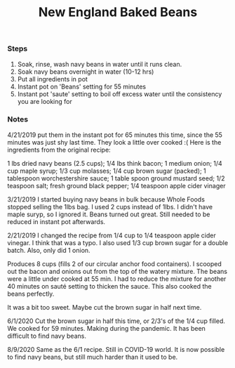 ﻿---
title: New England Baked Beans
ingredients: 1 lbs dried navy beans (2.5 cups); 1/4 lbs think bacon; 1 medium onion; 1/4 cup maple syrup; 1/3 cup molasses; 1/8 cup brown sugar (packed); 1 tablespoon worchestershire sauce; 1 table spoon ground mustard seed; 1/2 teaspoon salt; fresh ground black pepper; 1/4 teaspoon apple cider vinager 
prep: 20 min
cook: 1 hour
---

### Steps

1. Soak, rinse, wash navy beans in water until it runs clean. 
2. Soak navy beans overnight in water (10-12 hrs)
3. Put all ingredients in pot
4. Instant pot on 'Beans' setting for 55 minutes
5. Instant pot 'saute' setting to boil off excess water until the consistency you are looking for

### Notes

4/21/2019
put them in the instant pot for 65 minutes this time, since the 55 minutes was just shy last time. They look a little over cooked :( Here is the ingredients from the original recipe: 

1 lbs dried navy beans (2.5 cups); 1/4 lbs think bacon; 1 medium onion; 1/4 cup maple syrup; 1/3 cup molasses; 1/4 cup brown sugar (packed); 1 tablespoon worchestershire sauce; 1 table spoon ground mustard seed; 1/2 teaspoon salt; fresh ground black pepper; 1/4 teaspoon apple cider vinager


3/21/2019
I started buying navy beans in bulk because Whole Foods stopped selling the 1lbs bag. I used 2 cups instead of 1lbs. I didn't have maple suryp, so I ignored it. Beans turned out great. Still needed to be reduced in instant pot afterwards. 

2/21/2019
I changed the recipe from 1/4 cup to 1/4 teaspoon apple cider vinegar. I think that was a typo. I also used 1/3 cup brown sugar for a double batch. Also, only did 1 onion. 

Produces 8 cups (fills 2 of our circular anchor food containers). I scooped out the bacon and onions out from the top of the watery mixture. The beans were a little under cooked at 55 min. I had to reduce the mixture for another 40 minutes on sauté setting to thicken the sauce. This also cooked the beans perfectly. 

It was a bit too sweet. Maybe cut the brown sugar in half next time. 

6/1/2020
Cut the brown sugar in half this time, or 2/3's of the 1/4 cup filled. We cooked for 59 minutes. Making during the pandemic. It has been difficult to find navy beans. 

8/9/2020
Same as the 6/1 recipe. Still in COVID-19 world. It is now possible to find navy beans, but still much harder than it used to be. 